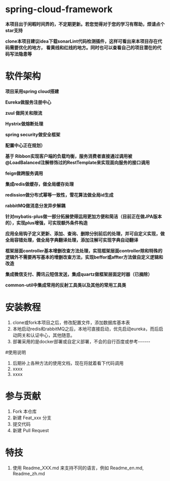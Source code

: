 # spring-cloud-framework

**本项目出于闲暇时间弄的，不定期更新。若您觉得对于您的学习有帮助，烦请点个star支持**

**clone本项目建议idea下载sonarLint代码检测插件，这样可看出来本项目存在代码需要优化的地方，
看黄线和红线的地方。同时也可以查看自己的项目潜在的代码写法隐患等**


# 软件架构
**项目采用spring cloud搭建**

**Eureka做服务注册中心**

**zuul 做网关和限流**

**Hystrix做熔断处理**

**spring security做安全框架**

**配置中心正在规划）**

**基于 Ribbon实现客户端的负载均衡，服务消费者直接通过调用被@LoadBalanced注解修饰过的RestTemplate来实现面向服务的接口调用**

**feign做跨服务调用**

**集成redis做缓存，做全局缓存处理**

**redission做分布式幂等一致性，雪花算法做全局id生成**

**rabbitMQ做消息分发异步解耦**

**针对mybatis-plus做一部分拓展使得运用更加方便和简洁（目前正在做JPA版本的），实现plus增强，可实现额外条件构造**

**应用全局钩子定义更新、添加、查询、删除分别前后的处理，并可自定义实现，做全局容错处理，做全局字典翻译处理，添加注解可实现字典自动翻译**

**框架层面controller基本增删改查方法处理，实现框架层面controller除和特殊的逻辑外不需要再写基本的增删改查方法，实现beffor或affter方法做自定义逻辑和改造**

**集成微信支付、腾讯云短信发送，集成quartz做框架层面定时器（已摘除）**

**common-util中集成常用的反射工具类以及其他的常用工具类**

# 安装教程

1.  clone或fork本项目之后，修改配置文件，添加数据库基本表
2.  本地启动redis和rabbitMQ之后，本地可直接启动，优先启动eureka，而后启动网关和认证中心，其他随意。
3.  部署采用的是docker部署或自定义部署，不会的自行百度或参考------

#使用说明

1.  后期补上各种方法的使用文档，现在将就着看下代码调用
2.  xxxx
3.  xxxx

# 参与贡献

1.  Fork 本仓库
2.  新建 Feat_xxx 分支
3.  提交代码
4.  新建 Pull Request


# 特技

1.  使用 Readme\_XXX.md 来支持不同的语言，例如 Readme\_en.md, Readme\_zh.md
